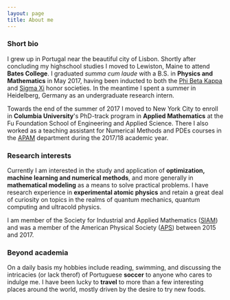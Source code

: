 ```yaml
---
layout: page
title: About me
---
```


### Short bio

I grew up in Portugal near the beautiful city of Lisbon. Shortly after concluding my highschool studies I moved to Lewiston, Maine to attend **Bates College**. I graduated *summa cum laude* with a B.S. in **Physics and Mathematics** in May 2017, having been inducted to both the [Phi Beta Kappa](https://www.pbk.org/ "The Phi Beta Kappa Society webpage") and [Sigma Xi](https://www.sigmaxi.org/ "Sigma Xi webpage") honor societies. In the meantime I spent a summer in Heidelberg, Germany as an undergraduate research intern.

Towards the end of the summer of 2017 I moved to New York City to enroll in **Columbia University**'s PhD-track program in **Applied Mathematics** at the Fu Foundation School of Engineering and Applied Science. There I also worked as a teaching assistant for Numerical Methods and PDEs courses in the [APAM](http://apam.columbia.edu/ "APAM department webpage") department during the 2017/18 academic year.

### Research interests

Currently I am interested in the study and application of **optimization, machine learning and numerical methods**, and more generally in **mathematical modeling** as a means to solve practical problems. I have research experience in **experimental atomic physics** and retain a great deal of curiosity on topics in the realms of quantum mechanics, quantum computing and ultracold physics. 

I am member of the Society for Industrial and Applied Mathematics ([SIAM](https://www.siam.org/ "SIAM webpage")) and was a member of the American Physical Society ([APS](https://www.aps.org/ "APS webpage")) between 2015 and 2017.

### Beyond academia

On a daily basis my hobbies include reading, swimming, and discussing the intricacies (or lack therof) of Portuguese **soccer** to anyone who cares to indulge me. I have been lucky to **travel** to more than a few interesting places around the world, mostly driven by the desire to try new foods.
